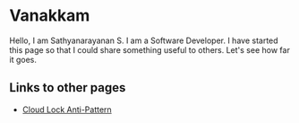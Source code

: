 # Vanakkam
Hello, I am Sathyanarayanan S. I am a Software Developer. I have started this page so that I could share something useful to others. Let's see how far it goes.
## Links to other pages
- [Cloud Lock Anti-Pattern](https://sathyatvrcbe.github.io/skywing/cloud/cloudlockantipattern)
